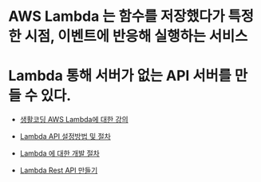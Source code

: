 # AWS Lambda 는 함수를 저장했다가 특정한 시점, 이벤트에 반응해 실행하는 서비스
# Lambda 통해 서버가 없는 API 서버를 만들 수 있다.


* [생활코딩 AWS Lambda에 대한 강의](https://youtu.be/t8sjTFM_tfE)

* [Lambda API 설정방법 및 절차](https://medium.com/@yumenohosi/aws-lambda-api-gateway-dynamodb-node-js-%EC%82%AC%EC%9A%A9%EA%B8%B0-%EC%82%BD%EC%A7%88%EA%B8%B0-b5352e00b396)

* [Lambda 에 대한 개발 절차](https://daddyprogrammer.org/post/9131/aws-lambda-setup-develop-environment/)

* [Lambda Rest API 만들기](https://blog.msalt.net/222)

